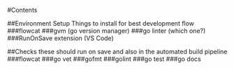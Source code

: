 #Contents

##Environment Setup
Things to install for best development flow
###flowcat
###gvm (go version manager)
###go linter (which one?)
###RunOnSave extension (VS Code)

##Checks
these should run on save and also in the automated build pipeline
###flowcat
###go vet
###gofmt
###golint
###go test
###go docs